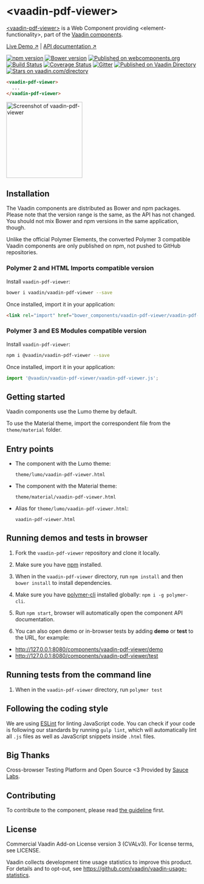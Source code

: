 # &lt;vaadin-pdf-viewer&gt;

[&lt;vaadin-pdf-viewer&gt;](https://vaadin.com/components/vaadin-pdf-viewer) is a Web Component providing &lt;element-functionality&gt;, part of the [Vaadin components](https://vaadin.com/components).

[Live Demo ↗](https://vaadin.com/components/vaadin-pdf-viewer/html-examples)
|
[API documentation ↗](https://vaadin.com/components/vaadin-pdf-viewer/html-api)

[![npm version](https://badgen.net/npm/v/@vaadin/vaadin-pdf-viewer)](https://www.npmjs.com/package/@vaadin/vaadin-pdf-viewer)
[![Bower version](https://badgen.net/github/release/vaadin/vaadin-pdf-viewer)](https://github.com/vaadin/vaadin-pdf-viewer/releases)
[![Published on webcomponents.org](https://img.shields.io/badge/webcomponents.org-published-blue.svg)](https://www.webcomponents.org/element/vaadin/vaadin-pdf-viewer)
[![Build Status](https://travis-ci.org/vaadin/vaadin-pdf-viewer.svg?branch=master)](https://travis-ci.org/vaadin/vaadin-pdf-viewer)
[![Coverage Status](https://coveralls.io/repos/github/vaadin/vaadin-pdf-viewer/badge.svg?branch=master)](https://coveralls.io/github/vaadin/vaadin-pdf-viewer?branch=master)
[![Gitter](https://badges.gitter.im/Join%20Chat.svg)](https://gitter.im/vaadin/web-components?utm_source=badge&utm_medium=badge&utm_campaign=pr-badge)
[![Published on Vaadin Directory](https://img.shields.io/badge/Vaadin%20Directory-published-00b4f0.svg)](https://vaadin.com/directory/component/vaadinvaadin-pdf-viewer)
[![Stars on vaadin.com/directory](https://img.shields.io/vaadin-directory/star/vaadin-pdf-viewer-directory-urlidentifier.svg)](https://vaadin.com/directory/component/vaadinvaadin-pdf-viewer)
<!--
```
<custom-element-demo>
  <template>
    <script src="../webcomponentsjs/webcomponents-lite.js"></script>
    <link rel="import" href="vaadin-pdf-viewer.html">
    <next-code-block></next-code-block>
  </template>
</custom-element-demo>
```
-->
```html
<vaadin-pdf-viewer>
  ...
</vaadin-pdf-viewer>
```

[<img src="https://raw.githubusercontent.com/vaadin/vaadin-pdf-viewer/master/screenshot.png" width="200" alt="Screenshot of vaadin-pdf-viewer">](https://vaadin.com/components/vaadin-pdf-viewer)


## Installation

The Vaadin components are distributed as Bower and npm packages.
Please note that the version range is the same, as the API has not changed.
You should not mix Bower and npm versions in the same application, though.

Unlike the official Polymer Elements, the converted Polymer 3 compatible Vaadin components
are only published on npm, not pushed to GitHub repositories.

### Polymer 2 and HTML Imports compatible version

Install `vaadin-pdf-viewer`:

```sh
bower i vaadin/vaadin-pdf-viewer --save
```

Once installed, import it in your application:

```html
<link rel="import" href="bower_components/vaadin-pdf-viewer/vaadin-pdf-viewer.html">
```
### Polymer 3 and ES Modules compatible version


Install `vaadin-pdf-viewer`:

```sh
npm i @vaadin/vaadin-pdf-viewer --save
```

Once installed, import it in your application:

```js
import '@vaadin/vaadin-pdf-viewer/vaadin-pdf-viewer.js';
```

## Getting started

Vaadin components use the Lumo theme by default.

To use the Material theme, import the correspondent file from the `theme/material` folder.

## Entry points

- The component with the Lumo theme:

  `theme/lumo/vaadin-pdf-viewer.html`

- The component with the Material theme:

  `theme/material/vaadin-pdf-viewer.html`

- Alias for `theme/lumo/vaadin-pdf-viewer.html`:

  `vaadin-pdf-viewer.html`


## Running demos and tests in browser

1. Fork the `vaadin-pdf-viewer` repository and clone it locally.

1. Make sure you have [npm](https://www.npmjs.com/) installed.

1. When in the `vaadin-pdf-viewer` directory, run `npm install` and then `bower install` to install dependencies.

1. Make sure you have [polymer-cli](https://www.npmjs.com/package/polymer-cli) installed globally: `npm i -g polymer-cli`.

1. Run `npm start`, browser will automatically open the component API documentation.

1. You can also open demo or in-browser tests by adding **demo** or **test** to the URL, for example:

  - http://127.0.0.1:8080/components/vaadin-pdf-viewer/demo
  - http://127.0.0.1:8080/components/vaadin-pdf-viewer/test


## Running tests from the command line

1. When in the `vaadin-pdf-viewer` directory, run `polymer test`


## Following the coding style

We are using [ESLint](http://eslint.org/) for linting JavaScript code. You can check if your code is following our standards by running `gulp lint`, which will automatically lint all `.js` files as well as JavaScript snippets inside `.html` files.


## Big Thanks

Cross-browser Testing Platform and Open Source <3 Provided by [Sauce Labs](https://saucelabs.com).


## Contributing

  To contribute to the component, please read [the guideline](https://github.com/vaadin/vaadin-core/blob/master/CONTRIBUTING.md) first.


## License

Commercial Vaadin Add-on License version 3 (CVALv3). For license terms, see LICENSE.

Vaadin collects development time usage statistics to improve this product. For details and to opt-out, see https://github.com/vaadin/vaadin-usage-statistics.